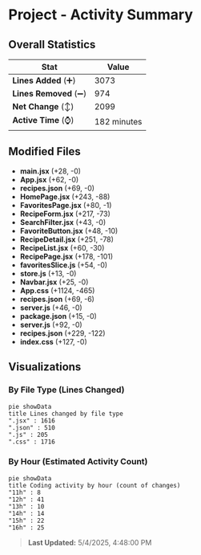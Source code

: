# Project - Activity Summary 

## Overall Statistics

| Stat                   | Value                                                             |
| ---------------------- | ----------------------------------------------------------------- |
| **Lines Added** (➕)   | 3073                                          |
| **Lines Removed** (➖) | 974                                        |
| **Net Change** (↕)    | 2099                |
| **Active Time** (⌚)   | 182 minutes |


## Modified Files
- **main.jsx** (+28, -0)
- **App.jsx** (+62, -0)
- **recipes.json** (+69, -0)
- **HomePage.jsx** (+243, -88)
- **FavoritesPage.jsx** (+80, -1)
- **RecipeForm.jsx** (+217, -73)
- **SearchFilter.jsx** (+43, -0)
- **FavoriteButton.jsx** (+48, -10)
- **RecipeDetail.jsx** (+251, -78)
- **RecipeList.jsx** (+60, -30)
- **RecipePage.jsx** (+178, -101)
- **favoritesSlice.js** (+54, -0)
- **store.js** (+13, -0)
- **Navbar.jsx** (+25, -0)
- **App.css** (+1124, -465)
- **recipes.json** (+69, -6)
- **server.js** (+46, -0)
- **package.json** (+15, -0)
- **server.js** (+92, -0)
- **recipes.json** (+229, -122)
- **index.css** (+127, -0)

## Visualizations

### By File Type (Lines Changed)

```mermaid
pie showData
title Lines changed by file type
".jsx" : 1616
".json" : 510
".js" : 205
".css" : 1716
```

### By Hour (Estimated Activity Count)

```mermaid
pie showData
title Coding activity by hour (count of changes)
"11h" : 8
"12h" : 41
"13h" : 10
"14h" : 14
"15h" : 22
"16h" : 25
```


> **Last Updated:** 5/4/2025, 4:48:00 PM